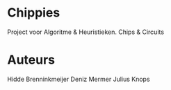 # Chippies

Project voor Algoritme & Heuristieken. Chips & Circuits

# Auteurs

Hidde Brenninkmeijer
Deniz Mermer
Julius Knops
